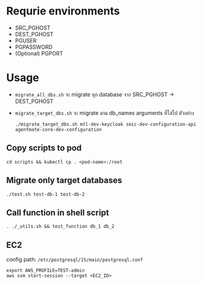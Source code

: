 # Requrie environments
- SRC_PGHOST
- DEST_PGHOST
- PGUSER
- PGPASSWORD
- (Optional) PGPORT

# Usage

- `migrate_all_dbs.sh` จะ migrate ทุก database จาก SRC_PGHOST -> DEST_PGHOST

- `migrate_target_dbs.sh` จะ migrate ตาม db_names arguments ที่ใส่ไป ตัวอย่าง
  ```#!/bin/bash
  ./migrate_target_dbs.sh mtl-dev-keycloak seic-dev-configuration-api agentmate-core-dev-configuration
  ```
## Copy scripts to pod
```#!/bin/bash
cd scripts && kubectl cp . <pod-name>:/root
```

## Migrate only target databases
```#!/bin/bash
./test.sh test-db-1 test-db-2
```


## Call function in shell script
```#!/bin/bash
. ./_utils.sh && test_function db_1 db_2
```

## EC2
config path: `/etc/postgresql/15/main/postgresql.conf`
```#!/bin/bash
export AWS_PROFILE=TEST-admin
aws ssm start-session --target <EC2_ID>
```